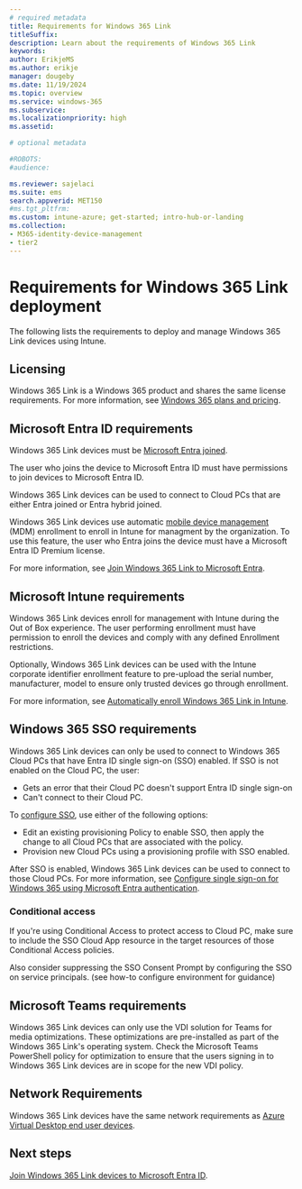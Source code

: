 ```yaml
---
# required metadata
title: Requirements for Windows 365 Link
titleSuffix:
description: Learn about the requirements of Windows 365 Link
keywords:
author: ErikjeMS 
ms.author: erikje
manager: dougeby
ms.date: 11/19/2024
ms.topic: overview
ms.service: windows-365
ms.subservice:
ms.localizationpriority: high
ms.assetid: 

# optional metadata

#ROBOTS:
#audience:

ms.reviewer: sajelaci
ms.suite: ems
search.appverid: MET150
#ms.tgt_pltfrm:
ms.custom: intune-azure; get-started; intro-hub-or-landing
ms.collection:
- M365-identity-device-management
- tier2
---
```


# Requirements for Windows 365 Link deployment

The following lists the requirements to deploy and manage Windows 365 Link devices using Intune.

## Licensing

Windows 365 Link is a Windows 365 product and shares the same license requirements. For more information, see [Windows 365 plans and pricing](https://www.microsoft.com/windows-365/enterprise/all-pricing?rtc=1).

## Microsoft Entra ID requirements

Windows 365 Link devices must be [Microsoft Entra joined](/entra/identity/devices/concept-directory-join).

The user who joins the device to Microsoft Entra ID must have permissions to join devices to Microsoft Entra ID.

Windows 365 Link devices can be used to connect to Cloud PCs that are either Entra joined or Entra hybrid joined.

Windows 365 Link devices use automatic [mobile device management](/windows/client-management/mdm-overview) (MDM) enrollment to enroll in Intune for managment by the organization. To use this feature, the user who Entra joins the device must have a Microsoft Entra ID Premium license.

For more information, see [Join Windows 365 Link to Microsoft Entra](join-microsoft-entra.md).

## Microsoft Intune requirements

Windows 365 Link devices enroll for management with Intune during the Out of Box experience. The user performing enrollment must have permission to enroll the devices and comply with any defined Enrollment restrictions.

Optionally, Windows 365 Link devices can be used with the Intune corporate identifier enrollment feature to pre-upload the serial number, manufacturer, model to ensure only trusted devices go through enrollment.

For more information, see [Automatically enroll Windows 365 Link in Intune](intune-automatic-enrollment.md).

## Windows 365 SSO requirements

Windows 365 Link devices can only be used to connect to Windows 365 Cloud PCs that have Entra ID single sign-on (SSO) enabled. If SSO is not enabled on the Cloud PC, the user:

- Gets an error that their Cloud PC doesn't support Entra ID single sign-on
- Can't connect to their Cloud PC.

To [configure SSO](../enterprise/configure-single-sign-on.md), use either of the following options:

- Edit an existing provisioning Policy to enable SSO, then apply the change to all Cloud PCs that are associated with the policy.
- Provision new Cloud PCs using a provisioning profile with SSO enabled.

After SSO is enabled, Windows 365 Link devices can be used to connect to those Cloud PCs. For more information, see [Configure single sign-on for Windows 365 using Microsoft Entra authentication](../enterprise/configure-single-sign-on.md).

### Conditional access

If you're using Conditional Access to protect access to Cloud PC, make sure to include the SSO Cloud App resource in the target resources of those Conditional Access policies.

Also consider suppressing the SSO Consent Prompt by configuring the SSO on service principals. (see how-to configure environment for guidance)

## Microsoft Teams requirements

 Windows 365 Link devices can only use the VDI solution for Teams for media optimizations. These optimizations are pre-installed as part of the Windows 365 Link's operating system. Check the Microsoft Teams PowerShell policy for optimization to ensure that the users signing in to Windows 365 Link devices are in scope for the new VDI policy.

## Network Requirements

 Windows 365 Link devices have the same network requirements as [Azure Virtual Desktop end user devices](/azure/virtual-desktop/required-fqdn-endpoint?tabs=azure#end-user-devices).

<!-- ########################## -->
## Next steps

[Join Windows 365 Link devices to Microsoft Entra ID](join-microsoft-entra.md).